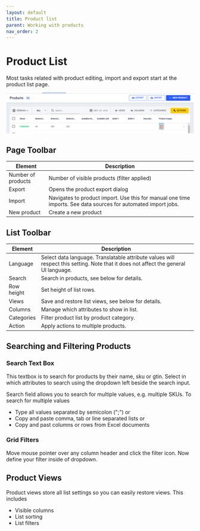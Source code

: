 ```yaml
---
layout: default
title: Product list
parent: Working with products
nav_order: 2
---
```


# Product List

Most tasks related with product editing, import and export start at the product list page.

![Product list screenshot](./images/product-list.png)

## Page Toolbar

Element | Description
--- | ---
Number of products | Number of visible products (filter applied)
Export | Opens the product export dialog
Import | Navigates to product import. Use this for manual one time imports. See data sources for automated import jobs.
New product | Create a new product

## List Toolbar

Element | Description
--- | ---
Language | Select data language. Translatable attribute values will respect this setting. Note that it does not affect the general UI language.
Search | Search in products, see below for details.
Row height | Set height of list rows.
Views | Save and restore list views, see below for details.
Columns | Manage which attributes to show in list.
Categories | Filter product list by product category.
Action | Apply actions to multiple products.

## Searching and Filtering Products

### Search Text Box

This textbox is to search for products by their name, sku or gtin. Select in which attributes to search using the dropdown left beside the search input. 

Search field allows you to search for multiple values, e.g. multiple SKUs. To search for multiple values

* Type all values separated by semicolon (";") or
* Copy and paste comma, tab or line separated lists or
* Copy and past columns or rows from Excel documents

### Grid Filters

Move mouse pointer over any column header and click the filter icon. Now define your filter inside of dropdown.

## Product Views

Product views store all list settings so you can easily restore views. This includes

* Visible columns
* List sorting
* List filters

